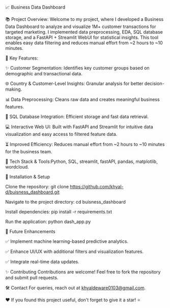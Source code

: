 📈 Business Data Dashboard

📚 Project Overview:
Welcome to my project, where I developed a Business Data Dashboard to analyze and visualize 1M+ customer transactions for targeted marketing. I implemented data preprocessing, EDA, SQL database storage, and a FastAPI + Streamlit WebUI for statistical insights. This tool enables easy data filtering and reduces manual effort from ~2 hours to ~10 minutes.


🌟 Key Features:

✨ Customer Segmentation: Identifies key customer groups based on demographic and transactional data.

🌐 Country & Customer-Level Insights: Granular analysis for better decision-making.

📊 Data Preprocessing: Cleans raw data and creates meaningful business features.

🏢 SQL Database Integration: Efficient storage and fast data retrieval.

💻 Interactive Web UI: Built with FastAPI and Streamlit for intuitive data visualization and easy access to filtered feature data.

⏳ Improved Efficiency: Reduces manual effort from ~2 hours to ~10 minutes for the business team.

📝 Tech Stack & Tools:Python, SQL, streamlit, fastAPI, pandas, matplotlib, wordcloud.



📍 Installation & Setup

Clone the repository:
git clone https://github.com/khyal-d/buisness_dashboard.git

Navigate to the project directory:
cd buisness_dashboard

Install dependencies:
pip install -r requirements.txt

Run the application:
python dash_app.py






🚀 Future Enhancements

✅ Implement machine learning-based predictive analytics.

✅ Enhance UI/UX with additional filters and visualization features.

✅ Integrate real-time data updates.



✨ Contributing
Contributions are welcome! Feel free to fork the repository and submit pull requests.

🛠️ Contact
For queries, reach out at khyaldeware0103@gmail.com.

❤️ If you found this project useful, don't forget to give it a star! ⭐
